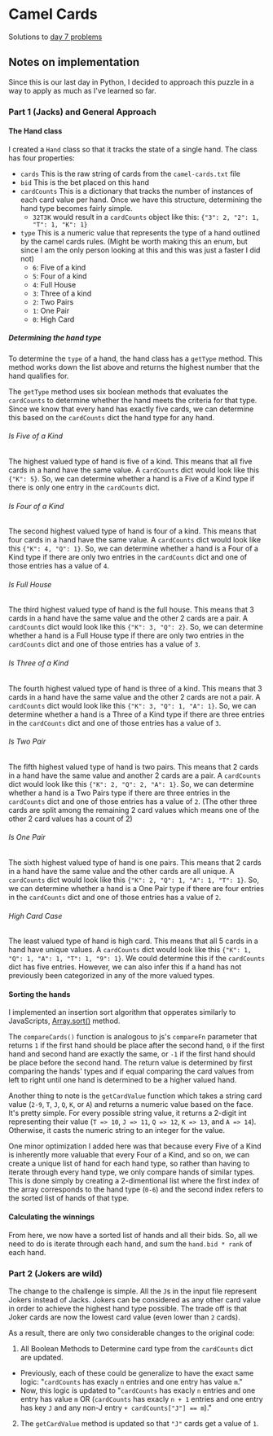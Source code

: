 <h1>Camel Cards</h1>

Solutions to [day 7 problems](https://adventofcode.com/2023/day/7)

<h2>Notes on implementation</h2>

Since this is our last day in Python, I decided to approach this puzzle in a way to apply as much as I've learned so far.

<h3>Part 1 (Jacks) and General Approach</h3>

<h4>The Hand class</h4>

I created a `Hand` class so that it tracks the state of a single hand. The class has four properties:

 - `cards` This is the raw string of cards from the `camel-cards.txt` file
 - `bid` This is the bet placed on this hand
 - `cardCounts` This is a dictionary that tracks the number of instances of each card value per hand. Once we have this structure, determining the hand type becomes fairly simple.
    - `32T3K` would result in a `cardCounts` object like this: `{"3": 2, "2": 1, "T": 1, "K": 1}`
 - `type` This is a numeric value that represents the type of a hand outlined by the camel cards rules. (Might be worth making this an enum, but since I am the only person looking at this and this was just a faster I did not)
    - `6`: Five of a kind
    - `5`: Four of a kind
    - `4`: Full House
    - `3`: Three of a kind
    - `2`: Two Pairs
    - `1`: One Pair
    - `0`: High Card

<h5>Determining the hand type</h5>

To determine the `type` of a hand, the hand class has a `getType` method. This method works down the list above and returns the highest number that the hand qualifies for.

The `getType` method uses six boolean methods that evaluates the `cardCounts` to determine whether the hand meets the criteria for that type. Since we know that every hand has exactly five cards, we can determine this based on the `cardCounts` dict the hand type for any hand.

<h6>Is Five of a Kind</h6>

The highest valued type of hand is five of a kind. This means that all five cards in a hand have the same value. A `cardCounts` dict would look like this `{"K": 5}`. So, we can determine whether a hand is a Five of a Kind type if there is only one entry in the `cardCounts` dict.

<h6>Is Four of a Kind</h6>

The second highest valued type of hand is four of a kind. This means that four cards in a hand have the same value. A `cardCounts` dict would look like this `{"K": 4, "Q": 1}`. So, we can determine whether a hand is a Four of a Kind type if there are only two entries in the `cardCounts` dict and one of those entries has a value of `4`.

<h6>Is Full House</h6>

The third highest valued type of hand is the full house. This means that 3 cards in a hand have the same value and the other 2 cards are a pair. A `cardCounts` dict would look like this `{"K": 3, "Q": 2}`. So, we can determine whether a hand is a Full House type if there are only two entries in the `cardCounts` dict and one of those entries has a value of `3`.

<h6>Is Three of a Kind</h6>

The fourth highest valued type of hand is three of a kind. This means that 3 cards in a hand have the same value and the other 2 cards are not a pair. A `cardCounts` dict would look like this `{"K": 3, "Q": 1, "A": 1}`. So, we can determine whether a hand is a Three of a Kind type if there are three entries in the `cardCounts` dict and one of those entries has a value of `3`.

<h6>Is Two Pair</h6>

The fifth highest valued type of hand is two pairs. This means that 2 cards in a hand have the same value and another 2 cards are a pair. A `cardCounts` dict would look like this `{"K": 2, "Q": 2, "A": 1}`. So, we can determine whether a hand is a Two Pairs type if there are three entries in the `cardCounts` dict and one of those entries has a value of `2`. (The other three cards are split among the remaining 2 card values which means one of the other 2 card values has a count of 2)

<h6>Is One Pair</h6>

The sixth highest valued type of hand is one pairs. This means that 2 cards in a hand have the same value and the other cards are all unique. A `cardCounts` dict would look like this `{"K": 2, "Q": 1, "A": 1, "T": 1}`. So, we can determine whether a hand is a One Pair type if there are four entries in the `cardCounts` dict and one of those entries has a value of `2`.

<h6>High Card Case</h6>

The least valued type of hand is high card. This means that all 5 cards in a hand have unique values. A `cardCounts` dict would look like this `{"K": 1, "Q": 1, "A": 1, "T": 1, "9": 1}`. We could determine this if the `cardCounts` dict has five entries. However, we can also infer this if a hand has not previously been categorized in any of the more valued types.

<h4>Sorting the hands</h4>

I implemented an insertion sort algorithm that opperates similarly to JavaScripts, [Array.sort()](https://developer.mozilla.org/en-US/docs/Web/JavaScript/Reference/Global_Objects/Array/sort#description) method.

The `compareCards()` function is analogous to js's `compareFn` parameter that returns `1` if the first hand should be place after the second hand, `0` if the first hand and second hand are exactly the same, or `-1` if the first hand should be place before the second hand. The return value is determined by first comparing the hands' types and if equal comparing the card values from left to right until one hand is determined to be a higher valued hand.

Another thing to note is the `getCardValue` function which takes a string card value (`2-9`, `T`, `J`, `Q`, `K`, or `A`) and returns a numeric value based on the face. It's pretty simple. For every possible string value, it returns a 2-digit int representing their value (`T => 10`, `J => 11`, `Q => 12`, `K => 13`, and `A => 14`). Otherwise, it casts the numeric string to an integer for the value.

One minor optimization I added here was that because every Five of a Kind is inherently more valuable that every Four of a Kind, and so on, we can create a unique list of hand for each hand type, so rather than having to iterate through every hand type, we only compare hands of similar types. This is done simply by creating a 2-dimentional list where the first index of the array corresponds to the hand type (`0-6`) and the second index refers to the sorted list of hands of that type.

<h4>Calculating the winnings</h4>

From here, we now have a sorted list of hands and all their bids. So, all we need to do is iterate through each hand, and sum the `hand.bid * rank` of each hand.

<h3>Part 2 (Jokers are wild)</h3>

The change to the challenge is simple. All the `J`s in the input file represent Jokers instead of Jacks. Jokers can be considered as any other card value in order to achieve the highest hand type possible. The trade off is that Joker cards are now the lowest card value (even lower than `2` cards).

As a result, there are only two considerable changes to the original code:

1. All Boolean Methods to Determine card type from the `cardCounts` dict are updated.
  - Previously, each of these could be generalize to have the exact same logic: "`cardCounts` has exacly `n` entries and one entry has value `m`."
  - Now, this logic is updated to "`cardCounts` has exacly `n` entries and one entry has value `m` OR (`cardCounts` has exacly `n + 1` entries and one entry has key `J` and any non-J entry `+ cardCounts["J"] == m`)."

2. The `getCardValue` method is updated so that `"J"` cards get a value of `1`.
